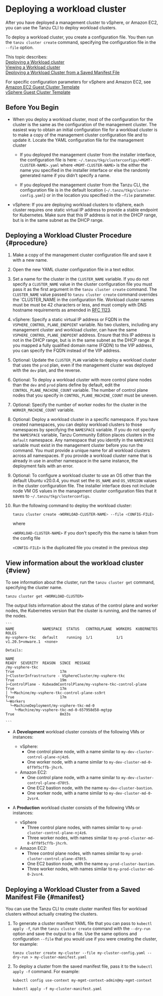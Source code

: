 # Deploying a workload cluster

After you have deployed a management cluster to vSphere, or Amazon EC2, you can use the Tanzu CLI to deploy workload clusters.

To deploy a workload cluster, you create a configuration file. You then run the `tanzu cluster create` command, specifying the configuration file in the `--file` option.

This topic describes:<br>
[Deploying a Workload cluster](#procedure)<br>
[Viewing a Workload cluster](#view)<br>
[Deploying a Workload Cluster from a Saved Manifest File](#manifest)<br>

For specific configuration parameters for vSphere and Amazon EC2, see <br>
[Amazon EC2 Guest Cluster Template](aws-wl-template)<br>
[vSphere Guest Cluster Template](vsphere-wl-template)


## Before You Begin

-  When you deploy a workload cluster, most of the configuration for the cluster is the same as the configuration of the management cluster. The easiest way to obtain an initial configuration file for a workload cluster is to make a copy of the management cluster configuration file and to update it. Locate the YAML configuration file for the management cluster
    - If you deployed the management cluster from the installer interface, the configuration file is here: ``~/.tanzu/tkg/clusterconfigs/<MGMT-CLUSTER-NAME>.yaml``
  where ``<MGMT-CLUSTER-NAME>`` is the either the name you specified in the installer interface or else the randomly generated name if you didn’t specify a name.

    - If you deployed the management cluster from the Tanzu CLI, the configuration file is in the default location (`~/.tanzu/tkg/cluster-config.yaml`) or in the location you specified in the ``–file`` parameter.
- vSphere: If you are deploying workload clusters to vSphere, each cluster requires one static virtual IP address to provide a stable endpoint for Kubernetes. Make sure that this IP address is not in the DHCP range, but is in the same subnet as the DHCP range.

## Deploying a Workload Cluster Procedure {#procedure}

1. Make a copy of the management cluster configuration file and save it with a new name. 
1. Open the new YAML cluster configuration file in a text editor.
1. Set a name for the cluster in the `CLUSTER_NAME` variable. If you do not specify a `CLUSTER_NAME` value in the cluster configuration file you must pass it as the first argument in the `tanzu cluster create` command. The `CLUSTER_NAME` value passed to `tanzu cluster create` command overrides the `CLUSTER_NAME in the configuration file. Workload cluster names must be must be 42 characters or less, and must comply with DNS hostname requirements as amended in [RFC 1123](https://tools.ietf.org/html/rfc1123).
1. vSphere: Specify a static virtual IP address or FQDN in the `VSPHERE_CONTROL_PLANE_ENDPOINT` variable. No two clusters, including any management cluster and workload cluster, can have the same `VSPHERE_CONTROL_PLANE_ENDPOINT` address. Ensure that this IP address is not in the DHCP range, but is in the same subnet as the DHCP range. If you mapped a fully qualified domain name (FQDN) to the VIP address, you can specify the FQDN instead of the VIP address.
1. Optional: Update the `CLUSTER_PLAN` variable to deploy a workload cluster that uses the `prod` plan, even if the management cluster was deployed with the `dev` plan, and the reverse.
1. Optional: To deploy a workload cluster with more control plane nodes than the `dev` and `prod` plans define by default, edit the `CONTROL_PLANE_MACHINE_COUNT` variable. The number of control plane nodes that you specify in `CONTROL_PLANE_MACHINE_COUNT` must be uneven.
1. Optional: Specify the number of worker nodes for the cluster in the `WORKER_MACHINE_COUNT` variable.
1. Optional: Deploy a workload cluster in a specific namespace.
If you have created namespaces, you can deploy workload clusters to those namespaces by specifying the `NAMESPACE` variable. If you do not specify the `NAMESPACE` variable, Tanzu Community Edition places clusters in the `default` namespace. Any namespace that you identify in the `NAMESPACE` variable must exist in the management cluster before you run the command. <!--For information about creating namespaces in the management cluster, see [Create Namespaces in the Management Cluster](../cluster-lifecycle/multiple-management-clusters.md#create-namespaces).--> You must provide a unique name for all workload clusters across all namespaces. If you provide a workload cluster name that is already in use in another namespace in the same instance, the deployment fails with an error.
1. Optional: To configure a workload cluster to use an OS other than the default Ubuntu v20.0.4, you must set the `OS_NAME` and `OS_VERSION` values in the cluster configuration file. The installer interface does not include node VM OS values in the management cluster configuration files that it saves to `~/.tanzu/tkg/clusterconfigs`.
1. Run the following command to deploy the workload cluster:

   ```sh
   tanzu cluster create <WORKLOAD-CLUSTER-NAME> --file <CONFIG-FILE>
   ```

    where

   ``<WORKLOAD-CLUSTER-NAME>`` if you don't specify this the name is taken from the config file

   ``<CONFIG-FILE>`` is the duplicated file you created in the previous step

## View information about the workload cluster {#view}

To see information about the cluster, run the `tanzu cluster get` command, specifying the cluster name.

   ```
   tanzu cluster get <WORKLOAD-CLUSTER>
   ```
   The output lists information about the status of the control plane and worker nodes, the Kubernetes version that the cluster is running, and the names of the nodes.

    ```   
    NAME             NAMESPACE  STATUS   CONTROLPLANE  WORKERS  KUBERNETES        ROLES
    my-vsphere-tkc   default    running  1/1           1/1      v1.20.5+vmware.1  <none>

    Details:

    NAME                                                                READY  SEVERITY  REASON  SINCE  MESSAGE
    /my-vsphere-tkc                                                    True                     17m
    ├─ClusterInfrastructure - VSphereCluster/my-vsphere-tkc            True                     19m
    ├─ControlPlane - KubeadmControlPlane/my-vsphere-tkc-control-plane  True                     17m
    │ └─Machine/my-vsphere-tkc-control-plane-ss9rt                     True                     17m
    └─Workers
      └─MachineDeployment/my-vsphere-tkc-md-0
        └─Machine/my-vsphere-tkc-md-0-657958d58-mgtpp                  True                     8m33s
    
    ```

- A  **Development** workload cluster consists of the following VMs or instances:

    - vSphere:
        - One control plane node, with a name similar to `my-dev-cluster-control-plane-nj4z6`.
        - One worker node, with a name similar to `my-dev-cluster-md-0-6ff9f5cffb-jhcrh`. 
    - Amazon EC2: 
        - One control plane node, with a name similar to `my-dev-cluster-control-plane-d78t5`.
        - One EC2 bastion node, with the name  `my-dev-cluster-bastion`.
        - One worker node, with a name similar to `my-dev-cluster-md-0-2vsr4`. 

- A **Production** workload cluster consists of the following VMs or instances:

    - vSphere
        - Three control plane nodes, with names similar to `my-prod-cluster-control-plane-nj4z6`.
        - Three worker nodes, with names similar to `my-prod-cluster-md-0-6ff9f5cffb-jhcrh`.
    - Amazon EC2: 
        - Three control plane nodes, with names similar to `my-prod-cluster-control-plane-d78t5`.
        - One EC2 bastion node, with the name  `my-prod-cluster-bastion`.
        - Three worker nodes, with names similar to `my-prod-cluster-md-0-2vsr4`.

## Deploying a Workload Cluster from a Saved Manifest File {#manifest}

You can use the Tanzu CLI to create cluster manifest files for workload clusters without actually creating the clusters.
1. To generate a cluster manifest YAML file that you can pass to `kubectl apply -f`, run the `tanzu cluster create` command with the `--dry-run` option and save the output to a file. Use the same options and configuration `--file` that you would use if you were creating the cluster, for example:

    ```
    tanzu cluster create my-cluster --file my-cluster-config.yaml --dry-run > my-cluster-manifest.yaml
    ```

2. To deploy a cluster from the saved manifest file, pass it to the `kubectl apply -f` command.
For example:

    ```
    kubectl config use-context my-mgmt-context-admin@my-mgmt-context
    ```
    ```
    kubectl apply -f my-cluster-manifest.yaml
    ```





